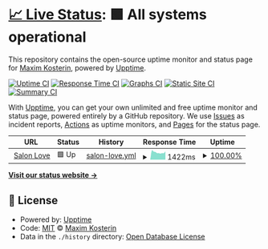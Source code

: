 # [📈 Live Status](https://intentop.github.io/salon-uptime): <!--live status--> **🟩 All systems operational**

This repository contains the open-source uptime monitor and status page for [Maxim Kosterin](VseInstrumenti.ru), powered by [Upptime](https://github.com/upptime/upptime).

[![Uptime CI](https://github.com/MaximStone/salon-uptime/workflows/Uptime%20CI/badge.svg)](https://github.com/upptime/upptime/actions?query=workflow%3A%22Uptime+CI%22)
[![Response Time CI](https://github.com/MaximStone/salon-uptime/workflows/Response%20Time%20CI/badge.svg)](https://github.com/upptime/upptime/actions?query=workflow%3A%22Response+Time+CI%22)
[![Graphs CI](https://github.com/MaximStone/salon-uptime/workflows/Graphs%20CI/badge.svg)](https://github.com/upptime/upptime/actions?query=workflow%3A%22Graphs+CI%22)
[![Static Site CI](https://github.com/MaximStone/salon-uptime/workflows/Static%20Site%20CI/badge.svg)](https://github.com/upptime/upptime/actions?query=workflow%3A%22Static+Site+CI%22)
[![Summary CI](https://github.com/MaximStone/salon-uptime/workflows/Summary%20CI/badge.svg)](https://github.com/upptime/upptime/actions?query=workflow%3A%22Summary+CI%22)

With [Upptime](https://upptime.js.org), you can get your own unlimited and free uptime monitor and status page, powered entirely by a GitHub repository. We use [Issues](https://github.com/MaximStone/salon-uptime/issues) as incident reports, [Actions](https://github.com/MaximStone/salon-uptime/actions) as uptime monitors, and [Pages](https://MaximStone.github.io/salon-uptime) for the status page.

<!--start: status pages-->
<!-- This summary is generated by Upptime (https://github.com/upptime/upptime) -->
<!-- Do not edit this manually, your changes will be overwritten -->
<!-- prettier-ignore -->
| URL | Status | History | Response Time | Uptime |
| --- | ------ | ------- | ------------- | ------ |
| <img alt="" src="https://favicons.githubusercontent.com/www.salon-love-forever.ru" height="13"> [Salon Love](https://www.salon-love-forever.ru/wedding/) | 🟩 Up | [salon-love.yml](https://github.com/Intentop/salon-uptime/commits/HEAD/history/salon-love.yml) | <details><summary><img alt="Response time graph" src="./graphs/salon-love/response-time-week.png" height="20"> 1422ms</summary><br><a href="https://intentop.github.io/salon-uptime/history/salon-love"><img alt="Response time 1422" src="https://img.shields.io/endpoint?url=https%3A%2F%2Fraw.githubusercontent.com%2FIntentop%2Fsalon-uptime%2FHEAD%2Fapi%2Fsalon-love%2Fresponse-time.json"></a><br><a href="https://intentop.github.io/salon-uptime/history/salon-love"><img alt="24-hour response time 1621" src="https://img.shields.io/endpoint?url=https%3A%2F%2Fraw.githubusercontent.com%2FIntentop%2Fsalon-uptime%2FHEAD%2Fapi%2Fsalon-love%2Fresponse-time-day.json"></a><br><a href="https://intentop.github.io/salon-uptime/history/salon-love"><img alt="7-day response time 1422" src="https://img.shields.io/endpoint?url=https%3A%2F%2Fraw.githubusercontent.com%2FIntentop%2Fsalon-uptime%2FHEAD%2Fapi%2Fsalon-love%2Fresponse-time-week.json"></a><br><a href="https://intentop.github.io/salon-uptime/history/salon-love"><img alt="30-day response time 1422" src="https://img.shields.io/endpoint?url=https%3A%2F%2Fraw.githubusercontent.com%2FIntentop%2Fsalon-uptime%2FHEAD%2Fapi%2Fsalon-love%2Fresponse-time-month.json"></a><br><a href="https://intentop.github.io/salon-uptime/history/salon-love"><img alt="1-year response time 1422" src="https://img.shields.io/endpoint?url=https%3A%2F%2Fraw.githubusercontent.com%2FIntentop%2Fsalon-uptime%2FHEAD%2Fapi%2Fsalon-love%2Fresponse-time-year.json"></a></details> | <details><summary><a href="https://intentop.github.io/salon-uptime/history/salon-love">100.00%</a></summary><a href="https://intentop.github.io/salon-uptime/history/salon-love"><img alt="All-time uptime 100.00%" src="https://img.shields.io/endpoint?url=https%3A%2F%2Fraw.githubusercontent.com%2FIntentop%2Fsalon-uptime%2FHEAD%2Fapi%2Fsalon-love%2Fuptime.json"></a><br><a href="https://intentop.github.io/salon-uptime/history/salon-love"><img alt="24-hour uptime 100.00%" src="https://img.shields.io/endpoint?url=https%3A%2F%2Fraw.githubusercontent.com%2FIntentop%2Fsalon-uptime%2FHEAD%2Fapi%2Fsalon-love%2Fuptime-day.json"></a><br><a href="https://intentop.github.io/salon-uptime/history/salon-love"><img alt="7-day uptime 100.00%" src="https://img.shields.io/endpoint?url=https%3A%2F%2Fraw.githubusercontent.com%2FIntentop%2Fsalon-uptime%2FHEAD%2Fapi%2Fsalon-love%2Fuptime-week.json"></a><br><a href="https://intentop.github.io/salon-uptime/history/salon-love"><img alt="30-day uptime 100.00%" src="https://img.shields.io/endpoint?url=https%3A%2F%2Fraw.githubusercontent.com%2FIntentop%2Fsalon-uptime%2FHEAD%2Fapi%2Fsalon-love%2Fuptime-month.json"></a><br><a href="https://intentop.github.io/salon-uptime/history/salon-love"><img alt="1-year uptime 100.00%" src="https://img.shields.io/endpoint?url=https%3A%2F%2Fraw.githubusercontent.com%2FIntentop%2Fsalon-uptime%2FHEAD%2Fapi%2Fsalon-love%2Fuptime-year.json"></a></details>

<!--end: status pages-->

[**Visit our status website →**](https://intentop.github.io/salon-uptime)

## 📄 License

- Powered by: [Upptime](https://github.com/upptime/upptime)
- Code: [MIT](./LICENSE) © [Maxim Kosterin](VseInstrumenti.ru)
- Data in the `./history` directory: [Open Database License](https://opendatacommons.org/licenses/odbl/1-0/)
